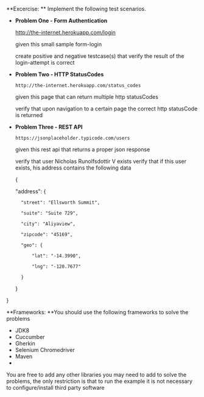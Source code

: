 **Excercise:
**
Implement the following test scenarios.

- **Problem One - Form Authentication**

     http://the-internet.herokuapp.com/login

   given this small sample form-login

   create positive and negative testcase(s) that verify the result of the login-attempt is correct


- **Problem Two - HTTP StatusCodes**

      http://the-internet.herokuapp.com/status_codes

    given this page that can return multiple http statusCodes

    verify that upon navigation to a certain page the correct http statusCode is returned
    

- **Problem Three - REST API**

      https://jsonplaceholder.typicode.com/users

    given this rest api that returns a proper json response

    verify that user Nicholas Runolfsdottir V exists
    verify that if this user exists, his address contains the following data

    {
	
	"address": {
	
		"street": "Ellsworth Summit",
		
		"suite": "Suite 729",
		
		"city": "Aliyaview",
		
		"zipcode": "45169",
		
		"geo": {
		
			"lat": "-14.3990",
			
			"lng": "-120.7677"
			
		}
		
	}
	
}


**Frameworks:
**You should use the following frameworks to solve the problems

- JDK8
- Cuccumber
- Gherkin
- Selenium Chromedriver
- Maven
- 
You are free to add any other libraries you may need to add to solve the problems, the only restriction is that to run the example it is not necessary to configure/install third party software
